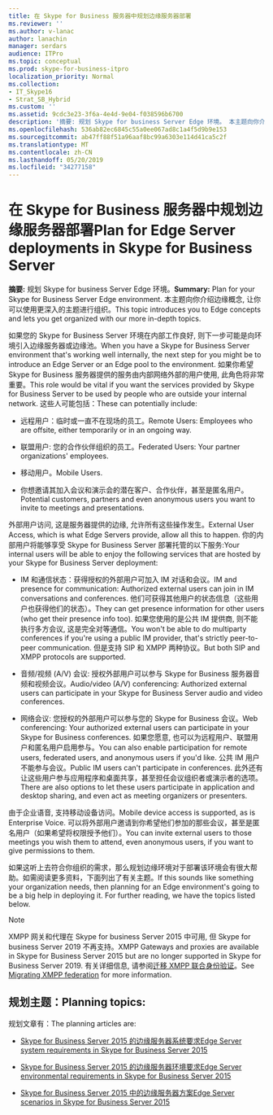 ```yaml
---
title: 在 Skype for Business 服务器中规划边缘服务器部署
ms.reviewer: ''
ms.author: v-lanac
author: lanachin
manager: serdars
audience: ITPro
ms.topic: conceptual
ms.prod: skype-for-business-itpro
localization_priority: Normal
ms.collection:
- IT_Skype16
- Strat_SB_Hybrid
ms.custom: ''
ms.assetid: 9cdc3e23-3f6a-4e4d-9e04-f038596b6700
description: '摘要: 规划 Skype for business Server Edge 环境。 本主题向你介绍边缘概念, 让你可以使用更深入的主题进行组织。'
ms.openlocfilehash: 536ab82ec6845c55a0ee067ad8c1a4f5d9b9e153
ms.sourcegitcommit: ab47ff88f51a96aaf8bc99a6303e114d41ca5c2f
ms.translationtype: MT
ms.contentlocale: zh-CN
ms.lasthandoff: 05/20/2019
ms.locfileid: "34277158"
---
```

# <a name="plan-for-edge-server-deployments-in-skype-for-business-server"></a><span data-ttu-id="36364-104">在 Skype for Business 服务器中规划边缘服务器部署</span><span class="sxs-lookup"><span data-stu-id="36364-104">Plan for Edge Server deployments in Skype for Business Server</span></span>
 
<span data-ttu-id="36364-105">**摘要:** 规划 Skype for business Server Edge 环境。</span><span class="sxs-lookup"><span data-stu-id="36364-105">**Summary:** Plan for your Skype for Business Server Edge environment.</span></span> <span data-ttu-id="36364-106">本主题向你介绍边缘概念, 让你可以使用更深入的主题进行组织。</span><span class="sxs-lookup"><span data-stu-id="36364-106">This topic introduces you to Edge concepts and lets you get organized with our more in-depth topics.</span></span>
  
<span data-ttu-id="36364-107">如果您的 Skype for Business Server 环境在内部工作良好, 则下一步可能是向环境引入边缘服务器或边缘池。</span><span class="sxs-lookup"><span data-stu-id="36364-107">When you have a Skype for Business Server environment that's working well internally, the next step for you might be to introduce an Edge Server or an Edge pool to the environment.</span></span> <span data-ttu-id="36364-108">如果你希望 Skype for Business 服务器提供的服务由内部网络外部的用户使用, 此角色将非常重要。</span><span class="sxs-lookup"><span data-stu-id="36364-108">This role would be vital if you want the services provided by Skype for Business Server to be used by people who are outside your internal network.</span></span> <span data-ttu-id="36364-109">这些人可能包括：</span><span class="sxs-lookup"><span data-stu-id="36364-109">These can potentially include:</span></span>
  
- <span data-ttu-id="36364-110">远程用户：临时或一直不在现场的员工。</span><span class="sxs-lookup"><span data-stu-id="36364-110">Remote Users: Employees who are offsite, either temporarily or in an ongoing way.</span></span>
    
- <span data-ttu-id="36364-111">联盟用户: 您的合作伙伴组织的员工。</span><span class="sxs-lookup"><span data-stu-id="36364-111">Federated Users: Your partner organizations' employees.</span></span>
    
- <span data-ttu-id="36364-112">移动用户。</span><span class="sxs-lookup"><span data-stu-id="36364-112">Mobile Users.</span></span>
    
- <span data-ttu-id="36364-113">你想邀请其加入会议和演示会的潜在客户、合作伙伴，甚至是匿名用户。</span><span class="sxs-lookup"><span data-stu-id="36364-113">Potential customers, partners and even anonymous users you want to invite to meetings and presentations.</span></span>
    
<span data-ttu-id="36364-114">外部用户访问, 这是服务器提供的边缘, 允许所有这些操作发生。</span><span class="sxs-lookup"><span data-stu-id="36364-114">External User Access, which is what Edge Servers provide, allow all this to happen.</span></span> <span data-ttu-id="36364-115">你的内部用户将能够享受 Skype for Business Server 部署托管的以下服务:</span><span class="sxs-lookup"><span data-stu-id="36364-115">Your internal users will be able to enjoy the following services that are hosted by your Skype for Business Server deployment:</span></span>
  
- <span data-ttu-id="36364-116">IM 和通信状态：获得授权的外部用户可加入 IM 对话和会议。</span><span class="sxs-lookup"><span data-stu-id="36364-116">IM and presence for communication: Authorized external users can join in IM conversations and conferences.</span></span> <span data-ttu-id="36364-117">他们可获得其他用户的状态信息（这些用户也获得他们的状态）。</span><span class="sxs-lookup"><span data-stu-id="36364-117">They can get presence information for other users (who get their presence info too).</span></span> <span data-ttu-id="36364-118">如果您使用的是公共 IM 提供商, 则不能执行多方会议, 这是完全对等通信。</span><span class="sxs-lookup"><span data-stu-id="36364-118">You won't be able to do multiparty conferences if you're using a public IM provider, that's strictly peer-to-peer communication.</span></span> <span data-ttu-id="36364-119">但是支持 SIP 和 XMPP 两种协议。</span><span class="sxs-lookup"><span data-stu-id="36364-119">But both SIP and XMPP protocols are supported.</span></span>
    
- <span data-ttu-id="36364-120">音频/视频 (A/V) 会议: 授权外部用户可以参与 Skype for Business 服务器音频和视频会议。</span><span class="sxs-lookup"><span data-stu-id="36364-120">Audio/video (A/V) conferencing: Authorized external users can participate in your Skype for Business Server audio and video conferences.</span></span>
    
- <span data-ttu-id="36364-121">网络会议: 您授权的外部用户可以参与您的 Skype for Business 会议。</span><span class="sxs-lookup"><span data-stu-id="36364-121">Web conferencing: Your authorized external users can participate in your Skype for Business conferences.</span></span> <span data-ttu-id="36364-122">如果您愿意, 也可以为远程用户、联盟用户和匿名用户启用参与。</span><span class="sxs-lookup"><span data-stu-id="36364-122">You can also enable participation for remote users, federated users, and anonymous users if you'd like.</span></span> <span data-ttu-id="36364-123">公共 IM 用户不能参与会议。</span><span class="sxs-lookup"><span data-stu-id="36364-123">Public IM users can't participate in conferences.</span></span> <span data-ttu-id="36364-124">此外还有让这些用户参与应用程序和桌面共享，甚至担任会议组织者或演示者的选项。</span><span class="sxs-lookup"><span data-stu-id="36364-124">There are also options to let these users participate in application and desktop sharing, and even act as meeting organizers or presenters.</span></span>
    
<span data-ttu-id="36364-125">由于企业语音, 支持移动设备访问。</span><span class="sxs-lookup"><span data-stu-id="36364-125">Mobile device access is supported, as is Enterprise Voice.</span></span> <span data-ttu-id="36364-126">可以将外部用户邀请到你希望他们参加的那些会议，甚至是匿名用户（如果希望将权限授予他们）。</span><span class="sxs-lookup"><span data-stu-id="36364-126">You can invite external users to those meetings you wish them to attend, even anonymous users, if you want to give permissions to them.</span></span>
  
<span data-ttu-id="36364-p108">如果这听上去符合你组织的需求，那么规划边缘环境对于部署该环境会有很大帮助。如需阅读更多资料，下面列出了有关主题。</span><span class="sxs-lookup"><span data-stu-id="36364-p108">If this sounds like something your organization needs, then planning for an Edge environment's going to be a big help in deploying it. For further reading, we have the topics listed below.</span></span>

> [!NOTE]
> <span data-ttu-id="36364-129">XMPP 网关和代理在 Skype for business Server 2015 中可用, 但 Skype for business Server 2019 不再支持。</span><span class="sxs-lookup"><span data-stu-id="36364-129">XMPP Gateways and proxies are available in Skype for Business Server 2015 but are no longer supported in Skype for Business Server 2019.</span></span> <span data-ttu-id="36364-130">有关详细信息, 请参阅[迁移 XMPP 联合身份验证](../../../SfBServer2019/migration/migrating-xmpp-federation.md)。</span><span class="sxs-lookup"><span data-stu-id="36364-130">See [Migrating XMPP federation](../../../SfBServer2019/migration/migrating-xmpp-federation.md) for more information.</span></span> 
  
## <a name="planning-topics"></a><span data-ttu-id="36364-131">规划主题：</span><span class="sxs-lookup"><span data-stu-id="36364-131">Planning topics:</span></span>

<span data-ttu-id="36364-132">规划文章有：</span><span class="sxs-lookup"><span data-stu-id="36364-132">The planning articles are:</span></span>
  
- [<span data-ttu-id="36364-133">Skype for Business Server 2015 的边缘服务器系统要求</span><span class="sxs-lookup"><span data-stu-id="36364-133">Edge Server system requirements in Skype for Business Server 2015</span></span>](system-requirements.md)
    
- [<span data-ttu-id="36364-134">Skype for Business Server 2015 的边缘服务器环境要求</span><span class="sxs-lookup"><span data-stu-id="36364-134">Edge Server environmental requirements in Skype for Business Server 2015</span></span>](edge-environmental-requirements.md)
    
- [<span data-ttu-id="36364-135">Skype for Business Server 2015 中的边缘服务器方案</span><span class="sxs-lookup"><span data-stu-id="36364-135">Edge Server scenarios in Skype for Business Server 2015</span></span>](scenarios.md)
    

